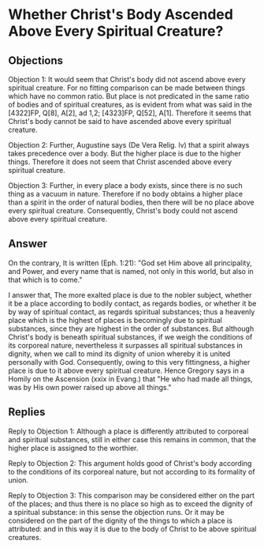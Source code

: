 # Whether Christ's Body Ascended Above Every Spiritual Creature?

## Objections

Objection 1: It would seem that Christ's body did not ascend above every spiritual creature. For no fitting comparison can be made between things which have no common ratio. But place is not predicated in the same ratio of bodies and of spiritual creatures, as is evident from what was said in the [4322]FP, Q[8], A[2], ad 1,2; [4323]FP, Q[52], A[1]. Therefore it seems that Christ's body cannot be said to have ascended above every spiritual creature.

Objection 2: Further, Augustine says (De Vera Relig. lv) that a spirit always takes precedence over a body. But the higher place is due to the higher things. Therefore it does not seem that Christ ascended above every spiritual creature.

Objection 3: Further, in every place a body exists, since there is no such thing as a vacuum in nature. Therefore if no body obtains a higher place than a spirit in the order of natural bodies, then there will be no place above every spiritual creature. Consequently, Christ's body could not ascend above every spiritual creature.

## Answer

On the contrary, It is written (Eph. 1:21): "God set Him above all principality, and Power, and every name that is named, not only in this world, but also in that which is to come."

I answer that, The more exalted place is due to the nobler subject, whether it be a place according to bodily contact, as regards bodies, or whether it be by way of spiritual contact, as regards spiritual substances; thus a heavenly place which is the highest of places is becomingly due to spiritual substances, since they are highest in the order of substances. But although Christ's body is beneath spiritual substances, if we weigh the conditions of its corporeal nature, nevertheless it surpasses all spiritual substances in dignity, when we call to mind its dignity of union whereby it is united personally with God. Consequently, owing to this very fittingness, a higher place is due to it above every spiritual creature. Hence Gregory says in a Homily on the Ascension (xxix in Evang.) that "He who had made all things, was by His own power raised up above all things."

## Replies

Reply to Objection 1: Although a place is differently attributed to corporeal and spiritual substances, still in either case this remains in common, that the higher place is assigned to the worthier.

Reply to Objection 2: This argument holds good of Christ's body according to the conditions of its corporeal nature, but not according to its formality of union.

Reply to Objection 3: This comparison may be considered either on the part of the places; and thus there is no place so high as to exceed the dignity of a spiritual substance: in this sense the objection runs. Or it may be considered on the part of the dignity of the things to which a place is attributed: and in this way it is due to the body of Christ to be above spiritual creatures.